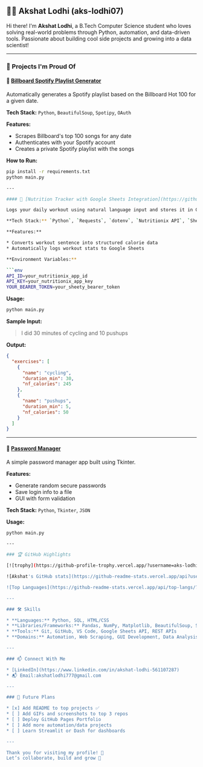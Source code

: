 ## 👨‍💻 Akshat Lodhi (aks-lodhi07)

Hi there! I'm **Akshat Lodhi**, a B.Tech Computer Science student who loves solving real-world problems through Python, automation, and data-driven tools. Passionate about building cool side projects and growing into a data scientist!

---

### 🚀 Projects I'm Proud Of

#### 🎵 [Billboard Spotify Playlist Generator](https://github.com/aks-lodhi07/billboard-spotify-playlist-generator)

Automatically generates a Spotify playlist based on the Billboard Hot 100 for a given date.

**Tech Stack:** `Python`, `BeautifulSoup`, `Spotipy`, `OAuth`

**Features:**

* Scrapes Billboard's top 100 songs for any date
* Authenticates with your Spotify account
* Creates a private Spotify playlist with the songs

**How to Run:**

```bash
pip install -r requirements.txt
python main.py

---

#### 🥗 [Nutrition Tracker with Google Sheets Integration](https://github.com/aks-lodhi07/Nutrition-tracker-with-automated-logs-in-gooogle-sheets)

Logs your daily workout using natural language input and stores it in Google Sheets.

**Tech Stack:** `Python`, `Requests`, `dotenv`, `Nutritionix API`, `Sheety API`

**Features:**

* Converts workout sentence into structured calorie data
* Automatically logs workout stats to Google Sheets

**Environment Variables:**

```env
API_ID=your_nutritionix_app_id
API_KEY=your_nutritionix_app_key
YOUR_BEARER_TOKEN=your_sheety_bearer_token
```

**Usage:**

```bash
python main.py
```

**Sample Input:**

> I did 30 minutes of cycling and 10 pushups

**Output:**

```json
{
  "exercises": [
    {
      "name": "cycling",
      "duration_min": 30,
      "nf_calories": 245
    },
    {
      "name": "pushups",
      "duration_min": 5,
      "nf_calories": 50
    }
  ]
}
```

---

#### 🔐 [Password Manager](https://github.com/aks-lodhi07/password-manager)

A simple password manager app built using Tkinter.

**Features:**

* Generate random secure passwords
* Save login info to a file
* GUI with form validation

**Tech Stack:** `Python`, `Tkinter`, `JSON`

**Usage:**

```bash
python main.py

---

### 🏆 GitHub Highlights

[![trophy](https://github-profile-trophy.vercel.app/?username=aks-lodhi07\&theme=onedark\&column=6)](https://github.com/ryo-ma/github-profile-trophy)

![Akshat's GitHub stats](https://github-readme-stats.vercel.app/api?username=aks-lodhi07\&show_icons=true\&theme=github_dark)

![Top Languages](https://github-readme-stats.vercel.app/api/top-langs/?username=aks-lodhi07\&layout=compact\&theme=monokai)

---

### 🛠 Skills

* **Languages:** Python, SQL, HTML/CSS
* **Libraries/Frameworks:** Pandas, NumPy, Matplotlib, BeautifulSoup, Spotipy, Tkinter
* **Tools:** Git, GitHub, VS Code, Google Sheets API, REST APIs
* **Domains:** Automation, Web Scraping, GUI Development, Data Analysis

---

### 📫 Connect With Me

* [LinkedIn](https://www.linkedin.com/in/akshat-lodhi-561107287)
* 📬 Email:akshatlodhi777@gmail.com

---

### 📌 Future Plans

* [x] Add README to top projects ✅
* [ ] Add GIFs and screenshots to top 3 repos
* [ ] Deploy GitHub Pages Portfolio
* [ ] Add more automation/data projects
* [ ] Learn Streamlit or Dash for dashboards

---

Thank you for visiting my profile! 🌟
Let’s collaborate, build and grow 🚀
